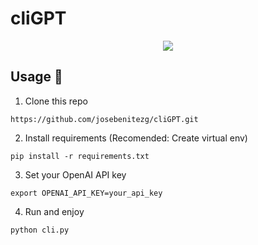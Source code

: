 # cliGPT

<div align="center">
<p>
    <a href="https://josebenitez.tech" target="_blank">
      <img  src="assets/demo.png"></a>
</p>
</div>

## Usage :nut_and_bolt:

1. Clone this repo

```
https://github.com/josebenitezg/cliGPT.git
```

2. Install requirements (Recomended: Create virtual env)

```
pip install -r requirements.txt
```

3. Set your OpenAI API key 

```
export OPENAI_API_KEY=your_api_key
```

4. Run and enjoy

```
python cli.py
```



